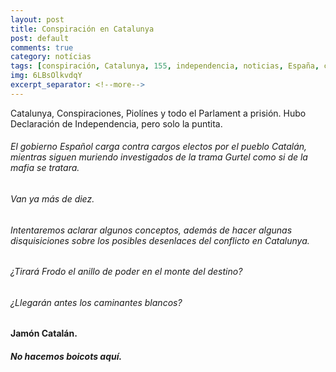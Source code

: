 ```yaml
---
layout: post
title: Conspiración en Catalunya
post: default
comments: true
category: notícias
tags: [conspiración, Catalunya, 155, independencia, noticias, España, conspiraciones]
img: 6LBsOlkvdqY
excerpt_separator: <!--more-->
---
```


Catalunya, Conspiraciones, Piolínes y todo el Parlament a prisión.
Hubo Declaración de Independencia, pero solo la puntita.

<!--more-->


###### El gobierno Español carga contra cargos electos por el pueblo Catalán, mientras siguen muriendo investigados de la trama Gurtel como si de la mafia se tratara.

###### Van ya más de diez.

###### Intentaremos aclarar algunos conceptos, además de hacer algunas disquisiciones sobre los posibles desenlaces del conflicto en Catalunya.

###### ¿Tirará Frodo el anillo de poder en el monte del destino?

###### ¿Llegarán antes los caminantes blancos?

#### Jamón Catalán.

##### No hacemos boicots aquí.